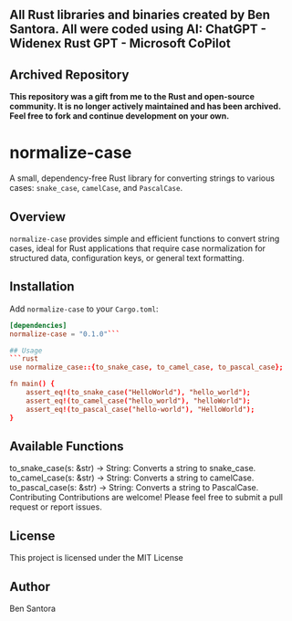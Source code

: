 ## All Rust libraries and binaries created by Ben Santora. All were coded using AI: ChatGPT - Widenex Rust GPT - Microsoft CoPilot

## Archived Repository

**This repository was a gift from me to the Rust and open-source community. It is no longer actively maintained and has been archived. Feel free to fork and continue development on your own.**

# normalize-case

A small, dependency-free Rust library for converting strings to various cases: `snake_case`, `camelCase`, and `PascalCase`.

## Overview

`normalize-case` provides simple and efficient functions to convert string cases, ideal for Rust applications that require case normalization for structured data, configuration keys, or general text formatting.

## Installation

Add `normalize-case` to your `Cargo.toml`:

```toml
[dependencies]
normalize-case = "0.1.0"```

## Usage
```rust
use normalize_case::{to_snake_case, to_camel_case, to_pascal_case};

fn main() {
    assert_eq!(to_snake_case("HelloWorld"), "hello_world");
    assert_eq!(to_camel_case("hello_world"), "helloWorld");
    assert_eq!(to_pascal_case("hello-world"), "HelloWorld");
}
```

## Available Functions
to_snake_case(s: &str) -> String: Converts a string to snake_case.
to_camel_case(s: &str) -> String: Converts a string to camelCase.
to_pascal_case(s: &str) -> String: Converts a string to PascalCase.
Contributing
Contributions are welcome! Please feel free to submit a pull request or report issues.

## License
This project is licensed under the MIT License

## Author
Ben Santora
